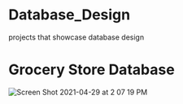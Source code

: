# Database_Design
projects that showcase database design

# Grocery Store Database

![Screen Shot 2021-04-29 at 2 07 19 PM](https://user-images.githubusercontent.com/32176320/116598085-6bdc0500-a8f4-11eb-9fb1-1581adcc3e2d.png)
